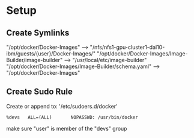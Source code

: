 # Setup

## Create Symlinks
"/opt/docker/Docker-Images" --> "/nfs/nfs1-gpu-cluster1-dal10-ibm/guests/{user}/Docker-Images/"
"/opt/docker/Docker-Images/Image-Builder/image-builder" --> "/usr/local/etc/image-builder"
"/opt/docker/Docker-Images/Image-Builder/schema.yaml" --> "/opt/docker/Docker-Images"

## Create Sudo Rule

Create or append to: '/etc/sudoers.d/docker'
    
    %devs   ALL=(ALL)       NOPASSWD: /usr/bin/docker

make sure "user" is member of the "devs" group
